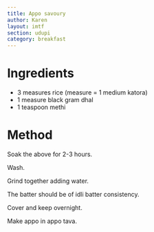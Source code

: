 ```yaml
---
title: Appo savoury
author: Karen
layout: imtf
section: udupi
category: breakfast
---
```


# Ingredients

* 3 measures rice (measure = 1 medium katora)
* 1 measure black gram dhal
* 1 teaspoon methi

# Method

Soak the above for 2-3 hours.

Wash.

Grind together adding water.

The batter should be of idli batter consistency.

Cover and keep overnight.

Make appo in appo tava.
